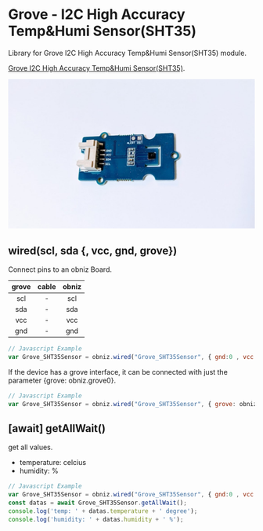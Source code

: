 # Grove - I2C High Accuracy Temp&Humi Sensor(SHT35)

Library for Grove I2C High Accuracy Temp&Humi Sensor(SHT35) module.

[Grove I2C High Accuracy Temp&Humi Sensor(SHT35)](https://wiki.seeedstudio.com/Grove-I2C_High_Accuracy_Temp&Humi_Sensor-SHT35/).

![](image.jpg)

## wired(scl, sda {, vcc, gnd, grove})

Connect pins to an obniz Board.

| grove | cable | obniz |
|:--:|:--:|:--:|
| scl | - | scl |
| sda | - | sda |
| vcc | - | vcc |
| gnd | - | gnd |

```javascript
// Javascript Example
var Grove_SHT35Sensor = obniz.wired("Grove_SHT35Sensor", { gnd:0 , vcc:1 , sda:2 , scl:3 });
```

If the device has a grove interface, it can be connected with just the parameter {grove: obniz.grove0}.
```javascript
// Javascript Example
var Grove_SHT35Sensor = obniz.wired("Grove_SHT35Sensor", { grove: obniz.grove0 });
```

## [await] getAllWait()

get all values.

- temperature: celcius
- humidity: %

```javascript
// Javascript Example
var Grove_SHT35Sensor = obniz.wired("Grove_SHT35Sensor", { gnd:0 , vcc:1 , sda:2 , scl:3 });
const datas = await Grove_SHT35Sensor.getAllWait();
console.log('temp: ' + datas.temperature + ' degree');
console.log('humidity: ' + datas.humidity + ' %');
```
